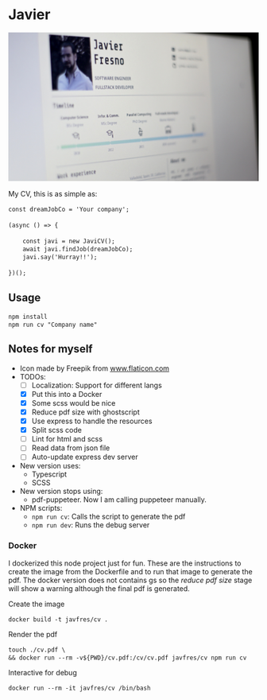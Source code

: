
# Javier

![My CV photo](/doc/photo_screen_cv.jpg)


My CV, this is as simple as:

```
const dreamJobCo = 'Your company';

(async () => {

    const javi = new JaviCV();
    await javi.findJob(dreamJobCo);
    javi.say('Hurray!!');

})(); 

```


## Usage

```
npm install
npm run cv "Company name"
```


## Notes for myself

* Icon made by Freepik from www.flaticon.com 
* TODOs: 
    * [ ] Localization: Support for different langs
    * [X] Put this into a Docker
    * [X] Some scss would be nice
    * [X] Reduce pdf size with ghostscript
    * [X] Use express to handle the resources
    * [X] Split scss code
    * [ ] Lint for html and scss
    * [ ] Read data from json file
    * [ ] Auto-update express dev server
* New version uses:
    * Typescript
    * SCSS
* New version stops using:
    * pdf-puppeteer. Now I am calling puppeteer manually.
* NPM scripts:
    * `npm run cv`: Calls the script to generate the pdf
    * `npm run dev`: Runs the debug server

### Docker

I dockerized this node project just for fun.
These are the instructions to create the image from the Dockerfile
and to run that image to generate the pdf.
The docker version does not contains gs so the *reduce pdf size* stage
will show a warning although the final pdf is generated.

Create the image

```
docker build -t javfres/cv .
```

Render the pdf

```
touch ./cv.pdf \
&& docker run --rm -v${PWD}/cv.pdf:/cv/cv.pdf javfres/cv npm run cv
```

Interactive for debug

```
docker run --rm -it javfres/cv /bin/bash
```

